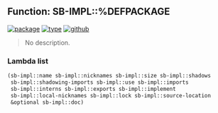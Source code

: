 ## Function: SB-IMPL::%DEFPACKAGE
[![package](https://img.shields.io/badge/Package-SB--IMPL-5f9ea0.svg?style=social&colorA=999999)](../) [![type](https://img.shields.io/badge/Type-Function-5f9ea0.svg?style=social&colorA=999999)](../#function) [![github](https://img.shields.io/badge/GitHub-View_the_source-5f9ea0.svg?style=social&colorA=999999&logo=github)](https://github.com/sbcl/sbcl/blob/master/src/code/defpackage.lisp/) 

> No description.

### Lambda list
```cl
(sb-impl::name sb-impl::nicknames sb-impl::size sb-impl::shadows
 sb-impl::shadowing-imports sb-impl::use sb-impl::imports
 sb-impl::interns sb-impl::exports sb-impl::implement
 sb-impl::local-nicknames sb-impl::lock sb-impl::source-location
 &optional sb-impl::doc)
```
